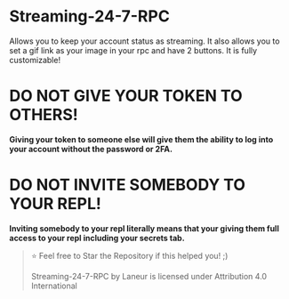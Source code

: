 # Streaming-24-7-RPC
Allows you to keep your account status as streaming. It also allows you to set a gif link as your image in your rpc and have 2 buttons. It is fully customizable!

# DO NOT GIVE YOUR TOKEN TO OTHERS!
**Giving your token to someone else will give them the ability to log into your account without the password or 2FA.**

# DO NOT INVITE SOMEBODY TO YOUR REPL!
**Inviting somebody to your repl literally means that your giving them full access to your repl including your secrets tab.**

> ⭐ Feel free to Star the Repository if this helped you! ;)
>                                                                                
> Streaming-24-7-RPC by Laneur is licensed under Attribution 4.0 International

